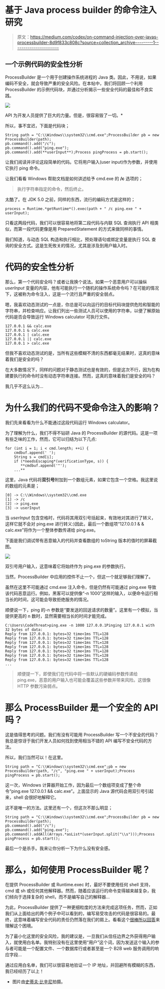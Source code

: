 # 基于 Java process builder 的命令注入研究

> 原文：<https://medium.com/codex/on-command-injection-over-javas-processbuilder-8d9f833c808c?source=collection_archive---------1----------------------->

## 一个示例代码的安全性分析

ProcessBuilder 是一个用于创建操作系统进程的 Java 类。因此，不用说，如果编码不安全，就会导致严重的安全风险。在本帖中，我们将回顾一个利用 ProcessBuilder 的示例代码块，并通过分析揭示一些安全代码的最佳和不良实践。

![](img/9ee6fe6dec82e88d654b9549f0e4dc03.png)

API 为开发人员提供了巨大的力量。但是，很容易毁了一切。*

所以，事不宜迟，下面是代码块；

```
String path = "C:\\Windows\\system32\\cmd.exe";ProcessBuilder pb = new ProcessBuilder(path);
pb.command().add("/c");
pb.command().add("ping.exe");
pb.command().add(**userInput**);Process pingProcess = pb.start();
```

让我们阅读并评论这段简单的代码。它将用户输入(user input)作为参数，并使用它执行 ping 命令。

让我们看看 Windows 帮助文档是如何讲述给予 cmd.exe 的 **/c** 选项的；

> 执行字符串指定的命令，然后终止。

太酷了。在 JDK 5.0 之前，同样的东西，流行的编码方式是这样的；

```
process = Runtime.*getRuntime*().exec(path + " /c ping.exe " + userInput);
```

只看这两段代码，我们可以很容易地将第二段代码与内联 SQL 查询执行 API 相类似，而第一段代码更像是用 PreparedStatement 的方式来做同样的事情。

我们知道，与动态 SQL 构造和执行相比，预处理语句或绑定变量是执行 SQL 查询的安全方式。这是生死攸关的情况，尤其是涉及到用户输入时。

# 代码的安全性分析

那么，第一个代码安全吗？或者让我换个说法。如果一个恶意用户可以操纵 *userInput* 变量的内容，他有可能执行一个随机的操作系统命令吗？在可能的情况下，这被称为命令注入，这是一个流行且严重的安全弱点。

嗯，我喜欢动态测试的一点是，你总是可以向运行的目标代码块提供危险和智能的字符串，并检查响应。让我们列出一些测试人员可以使用的字符串，以便了解原始代码是否会导致运行 Windows calculator 可执行文件。

```
127.0.0.1 && calc.exe
127.0.0.1 & calc.exe
127.0.0.1 | calc.exe
127.0.0.1 || calc.exe
127.0.0.1 > calc.exe
```

但我不喜欢动态测试的是，当所有这些模糊不清的东西都毫无结果时，这真的意味着我们是安全的吗？

在大多数情况下，同样的问题对于静态测试也是有效的，但是这次不行，因为在构建要执行的命令时没有动态字符串连接。然而，这真的意味着我们是安全的吗？

我几乎不这么认为…

# 为什么我们的代码不受命令注入的影响？

我们先来看看为什么不能通过这段代码运行 Windows calculator。

为了理解为什么，我们不得不钻研 Java 的 ProcessBuilder 的源代码。这是一项有些乏味的工作，然而，它可以归结为以下几点:

```
for (int i = 1; i < cmd.length; ++i) {
    cmdbuf.append(' ');
    String s = cmd[i];
    if (*needsEscaping*(verificationType, s)) {
       **cmdbuf.append('"');
    ...**
```

这里，Java 代码将**双引号**附加到一个数组元素，如果它包含一个空格。我这里说的数组的元素是；

```
[0] -> C:\\Windows\\system32\\cmd.exe
[1] -> /c
[2] -> ping.exe
[3] -> userInput
```

当 *userInput* 包含空格时，代码将其用双引号括起来，有效地对其进行了转义，这样它就不会对 ping.exe 进行转义:)因此，最后一个数组项“127.0.0.1 & & calc.exe”将作为一个整体参数传递给 ping.exe。

下面是我们调试带有恶意输入的代码并查看数组的 toString 版本的值时的屏幕截图。

![](img/08e3cb8fdc7baeb01dec38683f68b94c.png)

双引号用户输入，这意味着它将始终作为 ping.exe 的参数执行。

当然，ProcessBuilder 中应用的控件不止一个，但这一个就足够我们理解了。

虽然在这里不可能通过 cmd.exe 注入命令，但是仍然有可能通过 ping.exe 导致该代码恶意运行。例如，黑客可以提供像“-n 1000”这样的输入，以便命令运行相当长的时间，这可能会导致拒绝服务的情况。

顺便说一下，ping 的-n 参数是“要发送的回送请求的数量”。这里有一个模拟，当提供更高的 n 数时，显然需要相当长的时间才能完成。

```
C:\Users\CodeThreat>ping.exe -n 1000 127.0.0.1Pinging 127.0.0.1 with 32 bytes of data:
Reply from 127.0.0.1: bytes=32 time<1ms TTL=128
Reply from 127.0.0.1: bytes=32 time<1ms TTL=128
Reply from 127.0.0.1: bytes=32 time<1ms TTL=128
Reply from 127.0.0.1: bytes=32 time<1ms TTL=128
Reply from 127.0.0.1: bytes=32 time<1ms TTL=128
Reply from 127.0.0.1: bytes=32 time<1ms TTL=128
Reply from 127.0.0.1: bytes=32 time<1ms TTL=128
...
```

> 顺便提一下，即使我们在代码中将一些默认的硬编码参数传递给 ping.exe，恶意的用户输入也可能会覆盖这些参数并带来风险。这很像 HTTP 参数污染弱点。

# 那么 ProcessBuilder 是一个安全的 API 吗？

这是值得思考的问题。我们有没有可能用 ProcessBuilder 写一个不安全的代码？我总是惊讶于我们开发人员如何找到使用相当不错的 API 编写不安全代码的方法。

所以，我们当然可以！在这里。

```
String path = "C:\\Windows\\system32\\cmd.exe";pb = new ProcessBuilder(path, "/c", "ping.exe " + userInput);Process pingProcess = pb.start();
```

这一次，Windows 计算器开始工作，因为最后一个数组项变成了整个命令“ping.exe 127.0.0.1 && calc.exe”。上面显示的 Java 源代码会用双引号引起来，shell 会很好地解释它。

这不是唯一的方法。这里还有一个，但这次不那么明显；

```
String path = "C:\\Windows\\system32\\cmd.exe";ProcessBuilder pb = new ProcessBuilder(path);
pb.command().add("/c");
pb.command().add("ping.exe");
pb.command().addAll(Arrays.*asList*(userInput.split("\\s")));Process pingProcess = pb.start();
```

最后一个是杀手。我来让你分析一下为什么没有安全感。

# 那么，如何使用 ProcessBuilder 呢？

在提供 ProcessBuilder 或 Runtime.exec 时，最好不要使用任何 shell 支持，cmd 或 sh 或任何其他解释器。然而，随着应该运行的命令变得越来越复杂，我们倾向于选择复杂的 shell，而不是编写自己的解释器…

为此，ProcessBuilder 提供了一种更细粒度的方法来完成这项任务，然而，正如我们从上面给出的两个例子中可以看到的，编写易受攻击的代码是很容易的。最终，这意味着编写安全代码的责任仍然落在我们的肩上。看看这个[很棒所以回答](https://stackoverflow.com/a/31776547)来理解这个困境。

为了最小化这里的安全风险，我的建议是，一旦我们从信任边界之外获得用户输入，就使用白名单。我特别没有在这里使用“用户”这个词，因为发送这个输入的参与者可能是一个配置文件、一个数据库行或者甚至是一个 B2B web 服务调用的响应字段…

通过应用白名单，我们可以很容易地验证一个 IP 地址，并回避所有模糊的东西，我已经经历了以上！

*   图片由[史蒂夫·比辛尼](https://pixabay.com/users/stevepb-282134/?utm_source=link-attribution&amp;utm_medium=referral&amp;utm_campaign=image&amp;utm_content=583163)拍摄。